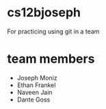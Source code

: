 # cs12bjoseph
For practicing using git in a team

# team members
* Joseph Moniz
* Ethan Frankel
* Naveen Jain
* Dante Goss
